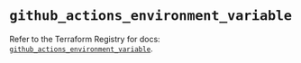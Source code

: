# `github_actions_environment_variable`

Refer to the Terraform Registry for docs: [`github_actions_environment_variable`](https://registry.terraform.io/providers/integrations/github/6.7.3/docs/resources/actions_environment_variable).
